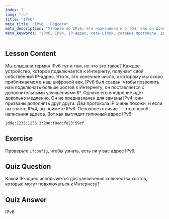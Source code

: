 ```yaml
---
index: 7
lang: "ru"
title: "IPv6"
meta_title: "IPv6 - Подсети"
meta_description: "Узнайте об IPv6, его назначении и о том, как он дополняет IPv4. Разберитесь в адресации IPv6 и его роли в подключении большего количества устройств к Интернету."
meta_keywords: "IPv6, IPv4, IP-адрес, сеть Linux, сетевые протоколы, для начинающих, учебник, руководство"
---
```


## Lesson Content

Мы слышали термин IPv6 тут и там, но что это такое? Каждое устройство, которое подключается к Интернету, получает свой собственный IP-адрес. Что ж, это конечное число, к которому мы скоро приближаемся в наш цифровой век. IPv6 был создан, чтобы позволить нам подключать больше хостов к Интернету; он поставляется с дополнительными улучшениями IP. Однако его внедрение идет довольно медленно. Он не предназначен для замены IPv4; они призваны дополнять друг друга. Два протокола IP очень похожи, и если вы знаете IPv4, вы поймете IPv6. Основное отличие — это способ написания адреса. Вот как выглядит типичный адрес IPv6:

```plaintext
2dde:1235:1256:3:200:f8ed:fe23:59cf
```

## Exercise

Проверьте `ifconfig`, чтобы узнать, есть ли у вас адрес IPv6.

## Quiz Question

Какой IP-адрес используется для увеличения количества хостов, которые могут подключаться к Интернету?

## Quiz Answer

IPv6
